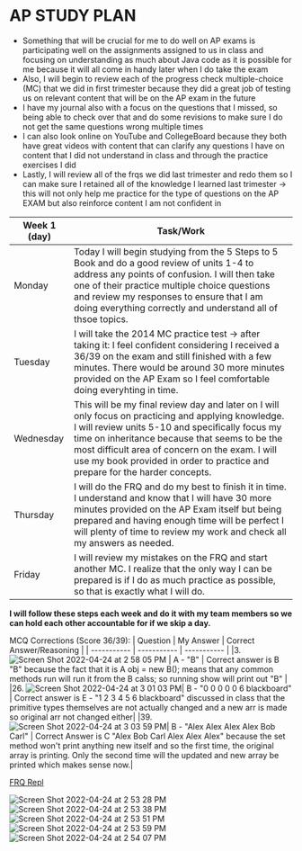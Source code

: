 # AP STUDY PLAN

* Something that will be crucial for me to do well on AP exams is participating well on the assignments assigned to us in class and focusing on understanding as much about Java code as it is possible for me because it will all come in handy later when I do take the exam 
* Also, I will begin to review each of the progress check multiple-choice (MC) that we did in first trimester because they did a great job of testing us on relevant content that will be on the AP exam in the future 
* I have my journal also with a focus on the questions that I missed, so being able to check over that and do some revisions to make sure I do not get the same questions wrong multiple times
* I can also look online on YouTube and CollegeBoard because they both have great videos with content that can clarify any questions I have on content that I did not understand in class and through the practice exercises I did
* Lastly, I will review all of the frqs we did last trimester and redo them so I can make sure I retained all of the knowledge I learned last trimester -> this will not only help me practice for the type of questions on the AP EXAM but also reinforce content I am not confident in

| Week 1 (day)      | Task/Work | 
| ----------- | ----------- |
| Monday      | Today I will begin studying from the 5 Steps to 5 Book and do a good review of units 1-4 to address any points of confusion. I will then take one of their practice multiple choice questions and review my responses to ensure that I am doing everything correctly and understand all of thsoe topics.       | 
| Tuesday  | I will take the 2014 MC practice test -> after taking it: I feel confident considering I received a 36/39 on the exam and still finished with a few minutes. There would be around 30 more minutes provided on the AP Exam so I feel comfortable  doing everyhting in time.      |
| Wednesday       | This will be my final review day and later on I will only focus on practicing and applying knowledge. I will review units 5-10 and specifically focus my time on inheritance because that seems to be the most difficult area of concern on the exam. I will use my book provided in order to practice and prepare for the harder concepts.     |
| Thursday | I will do the FRQ and do my best to finish it in time. I understand and know that I will have 30 more minutes provided on the AP Exam itself but being prepared and having enough time will be perfect I will plenty of time to review my work and check all my answers as needed.    |
| Friday   |I will review my mistakes on the FRQ and start another MC. I realize that the only way I can be prepared is if I do as much practice as possible, so that is exactly what I will do. |

**I will follow these steps each week and do it with my team members so we can hold each other accountable for if we skip a day.**

MCQ Corrections (Score 36/39):
| Question     | My Answer | Correct Answer/Reasoning | 
| ----------- | ----------- | ----------- |
|3. ![Screen Shot 2022-04-24 at 2 58 05 PM](https://user-images.githubusercontent.com/25650329/164998378-20dd54b6-030b-4322-b86e-b3f08ee217ef.png) | A - "B" | Correct answer is B "B" because the fact that it is A obj = new B(); means that any common methods run will run it from the B calss; so running show will print out "B" | 
|26. ![Screen Shot 2022-04-24 at 3 01 03 PM](https://user-images.githubusercontent.com/25650329/164998528-7c058326-aae8-4047-b893-017deb4e88bc.png)| B - "0 0 0 0 0 6 blackboard" | Correct answer is E - "1 2 3 4 5 6 blackboard" discussed in class that the primitive types themselves are not actually changed and a new arr is made so original arr not changed either| 
|39. ![Screen Shot 2022-04-24 at 3 03 59 PM](https://user-images.githubusercontent.com/25650329/164998637-3c3eb11d-d9a2-402c-a24c-38af5c7c2b2b.png)| B - "Alex Alex Alex Alex Bob Carl" | Correct Answer is C "Alex Bob Carl Alex Alex Alex" because the set method won't print anything new itself and so the first time, the original array is printing. Only the second time will the updated and new array be printed which makes sense now.| 

[FRQ Repl](https://replit.com/@ArnavPalkhiwala/2015frq)

![Screen Shot 2022-04-24 at 2 53 28 PM](https://user-images.githubusercontent.com/25650329/164998211-7d3cf516-99fd-444e-8359-6cde98eb1ae1.png)
![Screen Shot 2022-04-24 at 2 53 38 PM](https://user-images.githubusercontent.com/25650329/164998215-cef4a8d4-6139-4514-81ba-bc723354d960.png)
![Screen Shot 2022-04-24 at 2 53 51 PM](https://user-images.githubusercontent.com/25650329/164998225-808fb778-db20-4e2b-bf9d-a346c7ff49aa.png)
![Screen Shot 2022-04-24 at 2 53 59 PM](https://user-images.githubusercontent.com/25650329/164998231-09001964-d607-4ce9-8f06-ccc3684018a0.png)
![Screen Shot 2022-04-24 at 2 54 07 PM](https://user-images.githubusercontent.com/25650329/164998236-29d7c86f-0519-42d9-88bc-1af6d357b8ec.png)


